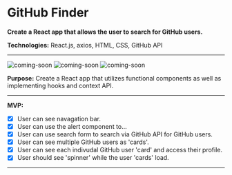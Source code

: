# GitHub Finder

**Create a React app that allows the user to search for GitHub users.**

**Technologies:**
React.js, axios, HTML, CSS, GitHub API

---

![coming-soon](https://media.giphy.com/media/tzHn7A5mohSfe/giphy.gif)
![coming-soon](https://media.giphy.com/media/tzHn7A5mohSfe/giphy.gif)
![coming-soon](https://media.giphy.com/media/tzHn7A5mohSfe/giphy.gif)

**Purpose:** Create a React app that utilizes functional components as well as implementing hooks and context API.

---

**MVP:**

- [x] User can see navagation bar.
- [x] User can use the alert component to...
- [x] User can use search form to search via GitHub API for GitHub users.
- [x] User can see multiple GitHub users as 'cards'.
- [x] User can see each indivudal GitHub user 'card' and access their profile.
- [x] User should see 'spinner' while the user 'cards' load.

---
